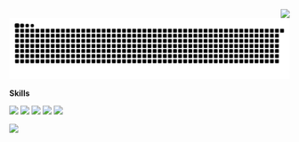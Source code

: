 <a href="#">
  <img align="right" src="https://github-readme-stats.vercel.app/api?username=NeyokiCat&count_private=true&show_icons=true" />
</a>

<picture>
  <source media="(prefers-color-scheme: dark)" srcset="https://raw.githubusercontent.com/NeyokiCat/NeyokiCat/main/github-contribution-grid-snake-dark.svg">
  <source media="(prefers-color-scheme: light)" srcset="https://raw.githubusercontent.com/NeyokiCat/NeyokiCat/main/github-contribution-grid-snake.svg">
  <img alt="github contribution grid snake animation" src="https://raw.githubusercontent.com/NeyokiCat/NeyokiCat/main/github-contribution-grid-snake.svg">
</picture>

**Skills**

![](https://img.shields.io/badge/-Python-3e74a2?style=flat-square&logo=Python&logoColor=fff)
![](https://img.shields.io/badge/-Java-FC931E?style=flat-square&logo=Java&logoColor=fff)
![](https://img.shields.io/badge/-Node.js-339933?style=flat-square&logo=Node.js&logoColor=fff)
![](https://img.shields.io/badge/-Docker-2496ED?style=flat-square&logo=Docker&logoColor=fff)
![](https://img.shields.io/badge/-Linux-000000?style=flat-square&logo=Linux&logoColor=fff)

<img src="https://github-readme-stats.vercel.app/api/top-langs/?username=NeyokiCat&layout=compact" />

